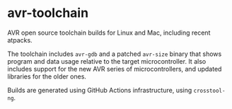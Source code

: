 # avr-toolchain

AVR open source toolchain builds for Linux and Mac, including recent atpacks.

The toolchain includes `avr-gdb` and a patched `avr-size` binary that shows program and data usage relative to the target microcontroller. It also includes support for the new AVR series of microcontrollers, and updated libraries for the older ones.

Builds are generated using GitHub Actions infrastructure, using `crosstool-ng`.
